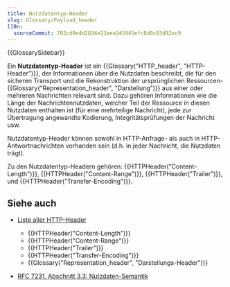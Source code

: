 ```yaml
---
title: Nutzdatentyp-Header
slug: Glossary/Payload_header
l10n:
  sourceCommit: 702cd9e4d2834e13aea345943efc8d0c03d92ec9
---
```


{{GlossarySidebar}}

Ein **Nutzdatentyp-Header** ist ein {{Glossary("HTTP_header", "HTTP-Header")}}, der Informationen über die Nutzdaten beschreibt, die für den sicheren Transport und die Rekonstruktion der ursprünglichen Ressourcen-{{Glossary("Representation_header", "Darstellung")}} aus einer oder mehreren Nachrichten relevant sind. Dazu gehören Informationen wie die Länge der Nachrichtennutzdaten, welcher Teil der Ressource in diesen Nutzdaten enthalten ist (für eine mehrteilige Nachricht), jede zur Übertragung angewandte Kodierung, Integritätsprüfungen der Nachricht usw.

Nutzdatentyp-Header können sowohl in HTTP-Anfrage- als auch in HTTP-Antwortnachrichten vorhanden sein (d.h. in jeder Nachricht, die Nutzdaten trägt).

Zu den Nutzdatentyp-Headern gehören: {{HTTPHeader("Content-Length")}}, {{HTTPHeader("Content-Range")}}, {{HTTPHeader("Trailer")}}, und {{HTTPHeader("Transfer-Encoding")}}.

## Siehe auch

- [Liste aller HTTP-Header](/de/docs/Web/HTTP/Reference/Headers)

  - {{HTTPHeader("Content-Length")}}
  - {{HTTPHeader("Content-Range")}}
  - {{HTTPHeader("Trailer")}}
  - {{HTTPHeader("Transfer-Encoding")}}
  - {{Glossary("Representation_header", "Darstellungs-Header")}}

- [RFC 7231, Abschnitt 3.3: Nutzdaten-Semantik](https://datatracker.ietf.org/doc/html/rfc7231#section-3.3)
